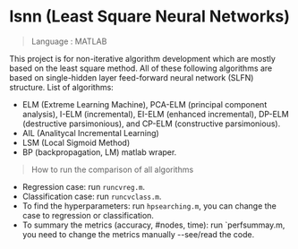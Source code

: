 # lsnn (Least Square Neural Networks)
> Language : MATLAB

This project is for non-iterative algorithm development which are mostly based on the least square method. 
All of these following algorithms are based on single-hidden layer feed-forward neural network (SLFN) structure.
List of algorithms:
* ELM (Extreme Learning Machine), PCA-ELM (principal component analysis), I-ELM (incremental), EI-ELM (enhanced incremental), DP-ELM (destructive parsimonious), and CP-ELM (constructive parsimonious).
* AIL (Analitycal Incremental Learning)
* LSM (Local Sigmoid Method)
* BP (backpropagation, LM) matlab wraper.

> How to run the comparison of all algorithms
* Regression case: run `runcvreg.m`.
* Classification case: run `runcvclass.m`.
* To find the hyperparameters: run `hpsearching.m`, you can change the case to regression or classification.
* To summary the metrics (accuracy, #nodes, time): run `perfsummay.m, you need to change the metrics manually --see/read the code.